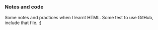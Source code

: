 ### Notes and code
Some notes and practices when I learnt HTML.
Some test to use GitHub, include that file.  :)
